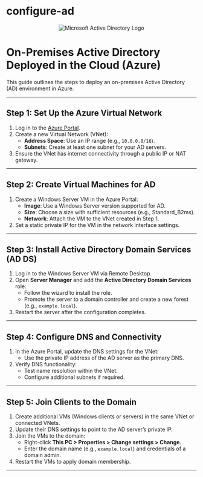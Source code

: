 # configure-ad

<p align="center">
<img src="https://i.imgur.com/pU5A58S.png" alt="Microsoft Active Directory Logo"/>
</p>

# On-Premises Active Directory Deployed in the Cloud (Azure)

This guide outlines the steps to deploy an on-premises Active Directory (AD) environment in Azure.

---

## Step 1: Set Up the Azure Virtual Network
1. Log in to the [Azure Portal](https://portal.azure.com).
2. Create a new Virtual Network (VNet):
   - **Address Space**: Use an IP range (e.g., `10.0.0.0/16`).
   - **Subnets**: Create at least one subnet for your AD servers.
3. Ensure the VNet has internet connectivity through a public IP or NAT gateway.

---

## Step 2: Create Virtual Machines for AD
1. Create a Windows Server VM in the Azure Portal:
   - **Image**: Use a Windows Server version supported for AD.
   - **Size**: Choose a size with sufficient resources (e.g., Standard_B2ms).
   - **Network**: Attach the VM to the VNet created in Step 1.
2. Set a static private IP for the VM in the network interface settings.

---

## Step 3: Install Active Directory Domain Services (AD DS)
1. Log in to the Windows Server VM via Remote Desktop.
2. Open **Server Manager** and add the **Active Directory Domain Services** role:
   - Follow the wizard to install the role.
   - Promote the server to a domain controller and create a new forest (e.g., `example.local`).
3. Restart the server after the configuration completes.

---

## Step 4: Configure DNS and Connectivity
1. In the Azure Portal, update the DNS settings for the VNet:
   - Use the private IP address of the AD server as the primary DNS.
2. Verify DNS functionality:
   - Test name resolution within the VNet.
   - Configure additional subnets if required.

---

## Step 5: Join Clients to the Domain
1. Create additional VMs (Windows clients or servers) in the same VNet or connected VNets.
2. Update their DNS settings to point to the AD server’s private IP.
3. Join the VMs to the domain:
   - Right-click **This PC > Properties > Change settings > Change**.
   - Enter the domain name (e.g., `example.local`) and credentials of a domain admin.
4. Restart the VMs to apply domain membership.

---

